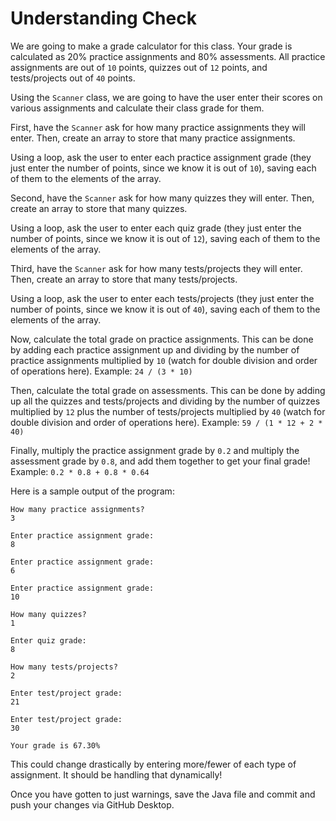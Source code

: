 # Understanding Check

We are going to make a grade calculator for this class. Your grade is calculated as 20% practice assignments and 80% assessments. All practice assignments are out of `10` points, quizzes out of `12` points, and tests/projects out of `40` points.

Using the `Scanner` class, we are going to have the user enter their scores on various assignments and calculate their class grade for them.

First, have the `Scanner` ask for how many practice assignments they will enter. Then, create an array to store that many practice assignments.

Using a loop, ask the user to enter each practice assignment grade (they just enter the number of points, since we know it is out of `10`), saving each of them to the elements of the array.

Second, have the `Scanner` ask for how many quizzes they will enter. Then, create an array to store that many quizzes.

Using a loop, ask the user to enter each quiz grade (they just enter the number of points, since we know it is out of `12`), saving each of them to the elements of the array.

Third, have the `Scanner` ask for how many tests/projects they will enter. Then, create an array to store that many tests/projects.

Using a loop, ask the user to enter each tests/projects (they just enter the number of points, since we know it is out of `40`), saving each of them to the elements of the array.

Now, calculate the total grade on practice assignments. This can be done by adding each practice assignment up and dividing by the number of practice assignments multiplied by `10` (watch for double division and order of operations here). Example: `24 / (3 * 10)`

Then, calculate the total grade on assessments. This can be done by adding up all the quizzes and tests/projects and dividing by the number of quizzes multiplied by `12` plus the number of tests/projects multiplied by `40` (watch for double division and order of operations here). Example: `59 / (1 * 12 + 2 * 40)`

Finally, multiply the practice assignment grade by `0.2` and multiply the assessment grade by `0.8`, and add them together to get your final grade! Example: `0.2 * 0.8 + 0.8 * 0.64`

Here is a sample output of the program:

```
How many practice assignments?
3

Enter practice assignment grade:
8

Enter practice assignment grade:
6

Enter practice assignment grade:
10

How many quizzes?
1

Enter quiz grade:
8

How many tests/projects?
2

Enter test/project grade:
21

Enter test/project grade:
30

Your grade is 67.30%
```

This could change drastically by entering more/fewer of each type of assignment. It should be handling that dynamically!

Once you have gotten to just warnings, save the Java file and commit and push your changes via GitHub Desktop.
